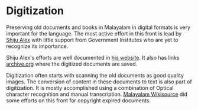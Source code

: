 # Digitization

Preserving old documents and books in Malayalam in digital formats is very important for the language.  The most active effort in this front is lead by [Shiju Alex](https://shijualex.in) with little support from Government Institutes who are yet to recognize its importance.

Shiju Alex's efforts are well documented in [his website](https://shijualex.in). It also has links [archive.org](https://archive.org) where the digitized documents are saved.

Digitization often starts with scanning the old documents as good quality images. The conversion of content in these documents to text is also part of digitization. It is mostly accomplished using a combination of Optical character recognition and manual transcription. [Malayalam Wikisource](https://ml.wikisource.org) did some efforts on this front for copyright expired documents.

